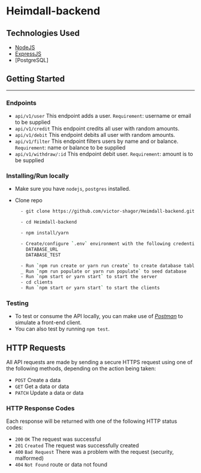 # Heimdall-backend

## Technologies Used

- [NodeJS](https://nodejs.org/en/download/)
- [ExpressJS](https://expressjs.com/)
- [PostgreSQL]

## Getting Started

---

### Endpoints

- `api/v1/user`
  This endpoint adds a user.
  `Requirement`: username or email to be supplied
- `api/v1/credit`
  This endpoint credits all user with random amounts.
- `api/v1/debit`
  This endpoint debits all user with random amounts.
- `api/v1/filter`
  This endpoint filters users by name and or balance.
  `Requirement`: name or balance to be supplied
- `api/v1/withdraw/:id`
  This endpoint debit user.
  `Requirement`: amount is to be supplied

### Installing/Run locally

- Make sure you have `nodejs`, `postgres` installed.
- Clone repo

  ```bash
    - git clone https://github.com/victor-shagor/Heimdall-backend.git

    - cd Heimdall-backend

    - npm install/yarn

    - Create/configure `.env` environment with the following credentials
      DATABASE_URL
      DATABASE_TEST

    - Run `npm run create or yarn run create` to create database table
    _ Run `npm run populate or yarn run populate` to seed database
    - Run `npm start or yarn start` to start the server
    - cd clients
    - Run `npm start or yarn start` to start the clients
  ```

### Testing

- To test or consume the API locally, you can make use of [_Postman_](https://www.getpostman.com) to simulate a front-end client.
- You can also test by running `npm test`.

## HTTP Requests

All API requests are made by sending a secure HTTPS request using one of the following methods, depending on the action being taken:

- `POST` Create a data
- `GET` Get a data or data
- `PATCH` Update a data or data

### HTTP Response Codes

Each response will be returned with one of the following HTTP status codes:

- `200` `OK` The request was successful
- `201` `Created` The request was successfully created
- `400` `Bad Request` There was a problem with the request (security, malformed)
- `404` `Not Found` route or data not found
